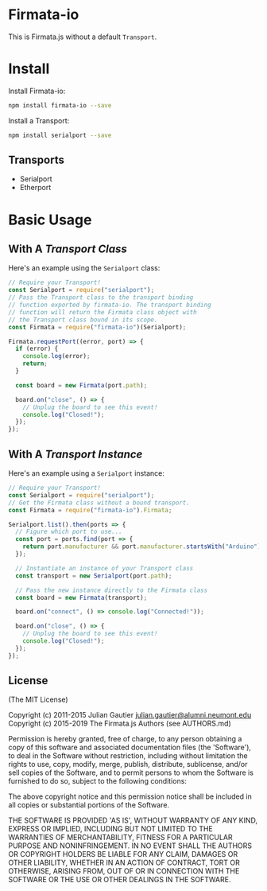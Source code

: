 # Firmata-io

This is Firmata.js without a default `Transport`.

# Install

Install Firmata-io:

```sh
npm install firmata-io --save
```

Install a Transport:


```sh
npm install serialport --save
```

## Transports

- Serialport
- Etherport

# Basic Usage

## With A _Transport Class_

Here's an example using the `Serialport` class:

```js
// Require your Transport!
const Serialport = require("serialport");
// Pass the Transport class to the transport binding
// function exported by firmata-io. The transport binding
// function will return the Firmata class object with
// the Transport class bound in its scope.
const Firmata = require("firmata-io")(Serialport);

Firmata.requestPort((error, port) => {
  if (error) {
    console.log(error);
    return;
  }

  const board = new Firmata(port.path);

  board.on("close", () => {
    // Unplug the board to see this event!
    console.log("Closed!");
  });
});
```

## With A _Transport Instance_

Here's an example using a `Serialport` instance:

```js
// Require your Transport!
const Serialport = require("serialport");
// Get the Firmata class without a bound transport.
const Firmata = require("firmata-io").Firmata;

Serialport.list().then(ports => {
  // Figure which port to use...
  const port = ports.find(port => {
    return port.manufacturer && port.manufacturer.startsWith("Arduino")
  });

  // Instantiate an instance of your Transport class
  const transport = new Serialport(port.path);

  // Pass the new instance directly to the Firmata class
  const board = new Firmata(transport);

  board.on("connect", () => console.log("Connected!"));

  board.on("close", () => {
    // Unplug the board to see this event!
    console.log("Closed!");
  });
});
```


## License

(The MIT License)

Copyright (c) 2011-2015 Julian Gautier <julian.gautier@alumni.neumont.edu>\
Copyright (c) 2015-2019 The Firmata.js Authors (see AUTHORS.md)

Permission is hereby granted, free of charge, to any person obtaining
a copy of this software and associated documentation files (the
'Software'), to deal in the Software without restriction, including
without limitation the rights to use, copy, modify, merge, publish,
distribute, sublicense, and/or sell copies of the Software, and to
permit persons to whom the Software is furnished to do so, subject to
the following conditions:

The above copyright notice and this permission notice shall be
included in all copies or substantial portions of the Software.

THE SOFTWARE IS PROVIDED 'AS IS', WITHOUT WARRANTY OF ANY KIND,
EXPRESS OR IMPLIED, INCLUDING BUT NOT LIMITED TO THE WARRANTIES OF
MERCHANTABILITY, FITNESS FOR A PARTICULAR PURPOSE AND NONINFRINGEMENT.
IN NO EVENT SHALL THE AUTHORS OR COPYRIGHT HOLDERS BE LIABLE FOR ANY
CLAIM, DAMAGES OR OTHER LIABILITY, WHETHER IN AN ACTION OF CONTRACT,
TORT OR OTHERWISE, ARISING FROM, OUT OF OR IN CONNECTION WITH THE
SOFTWARE OR THE USE OR OTHER DEALINGS IN THE SOFTWARE.
